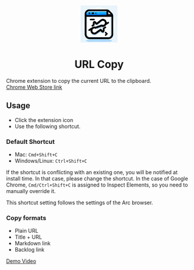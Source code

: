<div align="center">
  <img src="assets/icon.png" alt="URL Copy" width="100px">
  <h1 style="color: hsl(, 100%, 50%);">URL Copy</h1>
</div>

Chrome extension to copy the current URL to the clipboard. \
[Chrome Web Store link](https://chromewebstore.google.com/detail/url-copy/khfenepnobebagchdbalmfeafedaljki)

## Usage

- Click the extension icon
- Use the following shortcut.

### Default Shortcut

- Mac: `Cmd+Shift+C`
- Windows/Linux: `Ctrl+Shift+C`

 If the shortcut is conflicting with an existing one, you will be notified at install time. In that case, please change the shortcut.
 In the case of Google Chrome, `Cmd/Ctrl+Shift+C` is assigned to Inspect Elements, so you need to manually override it.

 This shortcut setting follows the settings of the Arc browser.

### Copy formats

- Plain URL
- Title + URL
- Markdown link
- Backlog link

[Demo Video](https://www.youtube.com/watch?v=m7AEzk4cKF0)
